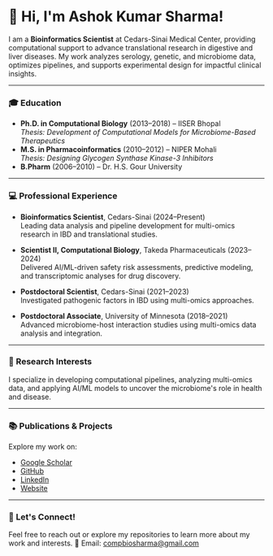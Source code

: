 # 👋 Hi, I'm Ashok Kumar Sharma!  

I am a **Bioinformatics Scientist** at Cedars-Sinai Medical Center, providing computational support to advance translational research in digestive and liver diseases. My work analyzes serology, genetic, and microbiome data, optimizes pipelines, and supports experimental design for impactful clinical insights.  

---

### 🎓 Education  
- **Ph.D. in Computational Biology** (2013–2018) – IISER Bhopal  
  *Thesis: Development of Computational Models for Microbiome-Based Therapeutics*  
- **M.S. in Pharmacoinformatics** (2010–2012) – NIPER Mohali  
  *Thesis: Designing Glycogen Synthase Kinase-3 Inhibitors*  
- **B.Pharm** (2006–2010) – Dr. H.S. Gour University  

---

### 💻 Professional Experience  
- **Bioinformatics Scientist**, Cedars-Sinai (2024–Present)  
  Leading data analysis and pipeline development for multi-omics research in IBD and translational studies.  

- **Scientist II, Computational Biology**, Takeda Pharmaceuticals (2023–2024)  
  Delivered AI/ML-driven safety risk assessments, predictive modeling, and transcriptomic analyses for drug discovery.  

- **Postdoctoral Scientist**, Cedars-Sinai (2021–2023)  
  Investigated pathogenic factors in IBD using multi-omics approaches.  

- **Postdoctoral Associate**, University of Minnesota (2018–2021)  
  Advanced microbiome-host interaction studies using multi-omics data analysis and integration.  

---

### 🔬 Research Interests  
I specialize in developing computational pipelines, analyzing multi-omics data, and applying AI/ML models to uncover the microbiome's role in health and disease.  

---

### 📚 Publications & Projects  
Explore my work on:  
- [Google Scholar](https://scholar.google.com/citations?user=zm75iYMAAAAJ&hl=en)  
- [GitHub](https://github.com/ashoks773)  
- [LinkedIn](https://www.linkedin.com/in/sharma-ak)  
- [Website](https://ashoks773.github.io/)

---

### 🌱 Let's Connect!  
Feel free to reach out or explore my repositories to learn more about my work and interests. 🚀
Email: compbiosharma@gmail.com

